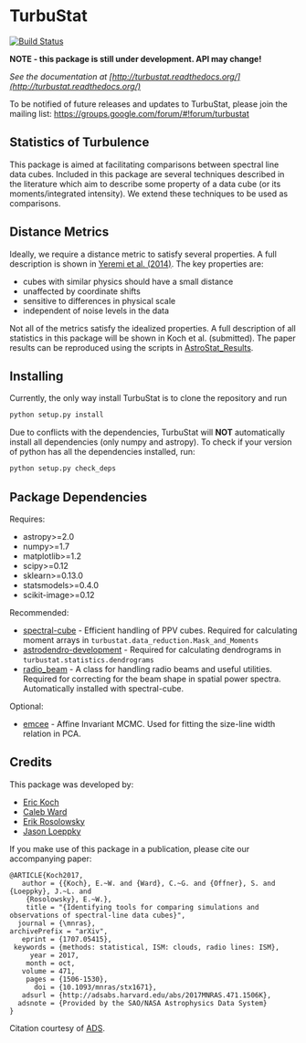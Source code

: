 TurbuStat
=========

[![Build Status](https://travis-ci.org/Astroua/TurbuStat.svg?branch=master)](https://travis-ci.org/Astroua/TurbuStat)

**NOTE - this package is still under development. API may change!**

*See the documentation at [http://turbustat.readthedocs.org/](http://turbustat.readthedocs.org/)*

To be notified of future releases and updates to TurbuStat, please join the mailing list: https://groups.google.com/forum/#!forum/turbustat

Statistics of Turbulence
------------------------

This package is aimed at facilitating comparisons between spectral line data
cubes. Included in this package are several techniques described in the literature
which aim to describe some property of a data cube (or its moments/integrated intensity).
We extend these techniques to be used as comparisons.

Distance Metrics
----------------

Ideally, we require a distance metric to satisfy several properties. A full description
is shown in [Yeremi et al. (2014)](http://adsabs.harvard.edu/abs/2014ApJ...783...93Y).
The key properties are:
*   cubes with similar physics should have a small distance
*   unaffected by coordinate shifts
*   sensitive to differences in physical scale
*   independent of noise levels in the data

Not all of the metrics satisfy the idealized properties. A full description of all statistics in this package will be shown in Koch et al. (submitted). The paper results can be reproduced using the scripts in [AstroStat_Results](https://github.com/Astroua/AstroStat_Results).

Installing
----------

Currently, the only way install TurbuStat is to clone the repository and run
```python
python setup.py install
```
Due to conflicts with the dependencies, TurbuStat will **NOT** automatically install all
dependencies (only numpy and astropy). To check if your version of python has all the
dependencies installed, run:
```python
python setup.py check_deps
```

Package Dependencies
--------------------

Requires:

 *   astropy>=2.0
 *   numpy>=1.7
 *   matplotlib>=1.2
 *   scipy>=0.12
 *   sklearn>=0.13.0
 *   statsmodels>=0.4.0
 *   scikit-image>=0.12

Recommended:

 *   [spectral-cube](https://github.com/radio-astro-tools/spectral-cube) - Efficient handling of PPV cubes. Required for calculating moment arrays in `turbustat.data_reduction.Mask_and_Moments`
 *   [astrodendro-development](https://github.com/dendrograms/astrodendro) - Required for calculating dendrograms in `turbustat.statistics.dendrograms`
 *   [radio_beam](https://github.com/radio-astro-tools/radio_beam) - A class for handling radio beams and useful utilities. Required for correcting for the beam shape in spatial power spectra. Automatically installed with spectral-cube.

Optional:
 *   [emcee](http://dan.iel.fm/emcee/current/) - Affine Invariant MCMC. Used for fitting the size-line width relation in PCA.

Credits
-------

This package was developed by:

* [Eric Koch](https://github.com/e-koch)
* [Caleb Ward](https://github.com/Astrolebs)
* [Erik Rosolowsky](https://github.com/low-sky)
* [Jason Loeppky](https:/github.com/jloeppky)

If you make use of this package in a publication, please cite our accompanying paper:
```
@ARTICLE{Koch2017,
   author = {{Koch}, E.~W. and {Ward}, C.~G. and {Offner}, S. and {Loeppky}, J.~L. and 
	{Rosolowsky}, E.~W.},
    title = "{Identifying tools for comparing simulations and observations of spectral-line data cubes}",
  journal = {\mnras},
archivePrefix = "arXiv",
   eprint = {1707.05415},
 keywords = {methods: statistical, ISM: clouds, radio lines: ISM},
     year = 2017,
    month = oct,
   volume = 471,
    pages = {1506-1530},
      doi = {10.1093/mnras/stx1671},
   adsurl = {http://adsabs.harvard.edu/abs/2017MNRAS.471.1506K},
  adsnote = {Provided by the SAO/NASA Astrophysics Data System}
}
```
Citation courtesy of [ADS](https://ui.adsabs.harvard.edu/#).
